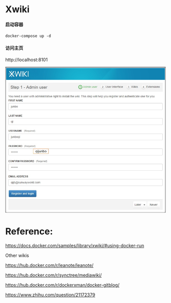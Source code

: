 Xwiki
==

#### 启动容器
```
docker-compose up -d
```


#### 访问主页
http://localhost:8101


![admin](admin.jpg)


Reference:
==
https://docs.docker.com/samples/library/xwiki/#using-docker-run

Other wikis

https://hub.docker.com/r/leanote/leanote/

https://hub.docker.com/r/synctree/mediawiki/

https://hub.docker.com/r/dockerxman/docker-gitblog/

https://www.zhihu.com/question/21172379